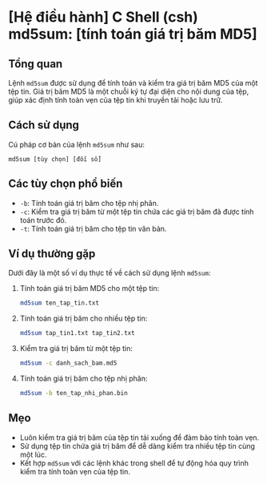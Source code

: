 # [Hệ điều hành] C Shell (csh) md5sum: [tính toán giá trị băm MD5]

## Tổng quan
Lệnh `md5sum` được sử dụng để tính toán và kiểm tra giá trị băm MD5 của một tệp tin. Giá trị băm MD5 là một chuỗi ký tự đại diện cho nội dung của tệp, giúp xác định tính toàn vẹn của tệp tin khi truyền tải hoặc lưu trữ.

## Cách sử dụng
Cú pháp cơ bản của lệnh `md5sum` như sau:
```
md5sum [tùy chọn] [đối số]
```

## Các tùy chọn phổ biến
- `-b`: Tính toán giá trị băm cho tệp nhị phân.
- `-c`: Kiểm tra giá trị băm từ một tệp tin chứa các giá trị băm đã được tính toán trước đó.
- `-t`: Tính toán giá trị băm cho tệp tin văn bản.

## Ví dụ thường gặp
Dưới đây là một số ví dụ thực tế về cách sử dụng lệnh `md5sum`:

1. Tính toán giá trị băm MD5 cho một tệp tin:
   ```bash
   md5sum ten_tap_tin.txt
   ```

2. Tính toán giá trị băm cho nhiều tệp tin:
   ```bash
   md5sum tap_tin1.txt tap_tin2.txt
   ```

3. Kiểm tra giá trị băm từ một tệp tin:
   ```bash
   md5sum -c danh_sach_bam.md5
   ```

4. Tính toán giá trị băm cho tệp nhị phân:
   ```bash
   md5sum -b ten_tap_nhi_phan.bin
   ```

## Mẹo
- Luôn kiểm tra giá trị băm của tệp tin tải xuống để đảm bảo tính toàn vẹn.
- Sử dụng tệp tin chứa giá trị băm để dễ dàng kiểm tra nhiều tệp tin cùng một lúc.
- Kết hợp `md5sum` với các lệnh khác trong shell để tự động hóa quy trình kiểm tra tính toàn vẹn của tệp tin.